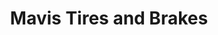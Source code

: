 ---
title: "Mavis Tires and Brakes"
url: /cumming/mavis-tires-and-brakes-market-place-boulevard/
shop: tyres
---